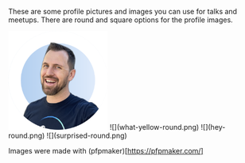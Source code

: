These are some profile pictures and images you can use for talks and meetups.
There are round and square options for the profile images.

<img src="smile-round.png" width="200">
![](what-yellow-round.png)
![](hey-round.png)
![](surprised-round.png)

Images were made with (pfpmaker)[https://pfpmaker.com/]

